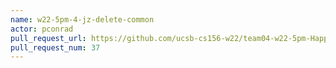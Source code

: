 ```yaml
---
name: w22-5pm-4-jz-delete-common
actor: pconrad
pull_request_url: https://github.com/ucsb-cs156-w22/team04-w22-5pm-HappyCows/pull/37
pull_request_num: 37
---
```

